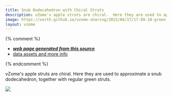 ```yaml
---
title: Snub Dodecahedron with Chiral Struts
description: vZome's apple struts are chiral.  Here they are used to approximate a snub dodecahedron, together with regular green struts.
image: https://vorth.github.io/vzome-sharing/2022/04/17/17-09-18-green-apple-snub-dodec/green-apple-snub-dodec.png
layout: vzome
---
```


{% comment %}
 - [***web page generated from this source***](https://vorth.github.io/vzome-sharing/2022/04/17/green-apple-snub-dodec-17-09-18.html)
 - [data assets and more info](https://github.com/vorth/vzome-sharing/tree/main/2022/04/17/17-09-18-green-apple-snub-dodec/)
 
{% endcomment %}

vZome's apple struts are chiral.  Here they are used to approximate a snub dodecahedron, together with regular green struts.

<vzome-viewer style="width: 100%; height: 65vh;"
       src="https://vorth.github.io/vzome-sharing/2022/04/17/17-09-18-green-apple-snub-dodec/green-apple-snub-dodec.vZome" >
  <img src="https://vorth.github.io/vzome-sharing/2022/04/17/17-09-18-green-apple-snub-dodec/green-apple-snub-dodec.png" />
</vzome-viewer>
